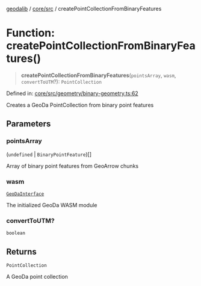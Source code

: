 [geodalib](../../../modules.md) / [core/src](../index.md) / createPointCollectionFromBinaryFeatures

# Function: createPointCollectionFromBinaryFeatures()

> **createPointCollectionFromBinaryFeatures**(`pointsArray`, `wasm`, `convertToUTM`?): `PointCollection`

Defined in: [core/src/geometry/binary-geometry.ts:62](https://github.com/GeoDaCenter/geoda-lib/blob/3f9453a08cf3d7f96b1a0d65d18359804129d8d2/js/packages/core/src/geometry/binary-geometry.ts#L62)

Creates a GeoDa PointCollection from binary point features

## Parameters

### pointsArray

(`undefined` \| `BinaryPointFeature`)[]

Array of binary point features from GeoArrow chunks

### wasm

[`GeoDaInterface`](../interfaces/GeoDaInterface.md)

The initialized GeoDa WASM module

### convertToUTM?

`boolean`

## Returns

`PointCollection`

A GeoDa point collection
